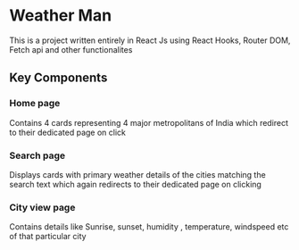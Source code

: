 # Weather Man

This is a project written entirely in React Js using React Hooks, Router DOM, Fetch api and other functionalites

## Key Components

### Home page

Contains 4 cards representing 4 major metropolitans of India which redirect to their dedicated page on click

### Search page

Displays cards with primary weather details of the cities matching the search text which again redirects to their dedicated page on clicking

### City view page

Contains details like Sunrise, sunset, humidity , temperature, windspeed etc of that particular city 


